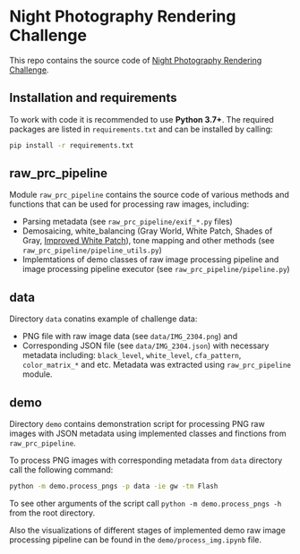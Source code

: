 # Night Photography Rendering Challenge

This repo contains the source code of [Night Photography Rendering Challenge](https://nightimaging.org/).

<!-- ## Brief Challenge description-->
 
## Installation and requirements

To work with code it is recommended to use **Python 3.7+**.
The required packages are listed in `requirements.txt` and can be installed by calling:

```bash
pip install -r requirements.txt
```

## raw_prc_pipeline

Module `raw_prc_pipeline` contains the source code of various methods and functions that can be used for processing raw images, including:

- Parsing metadata (see `raw_prc_pipeline/exif_*.py` files)
- Demosaicing, white_balancing (Gray World, White Patch, Shades of Gray, [Improved White Patch](https://ieeexplore.ieee.org/document/7025121)), tone mapping and other methods (see `raw_prc_pipeline/pipeline_utils.py`)
- Implemtations of demo classes of raw image processing pipeline and image processing pipeline executor (see `raw_prc_pipeline/pipeline.py`)

## data

Directory `data` conatins example of challenge data:

- PNG file with raw image data (see `data/IMG_2304.png`) and
- Corresponding JSON file (see `data/IMG_2304.json`) with necessary metadata including: `black_level`, `white_level`, `cfa_pattern`, `color_matrix_*` and etc. Metadata was extracted using `raw_prc_pipeline` module.

## demo

Directory `demo` contains demonstration script for processing PNG raw images with JSON metadata using implemented classes and finctions from `raw_prc_pipeline`.

To process PNG images with corresponding metadata from `data` directory call the following command:

```bash
python -m demo.process_pngs -p data -ie gw -tm Flash
```

To see other arguments of the script call `python -m demo.process_pngs -h` from the root directory.

Also the visualizations of different stages of implemented demo raw image processing pipeline can be found in the `demo/process_img.ipynb` file.
